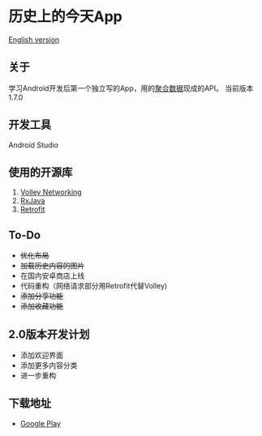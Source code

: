 # 历史上的今天App
[English version](https://github.com/u0509421/todayinhistory/blob/master/README_Eng.md)

## 关于
学习Android开发后第一个独立写的App，用的[聚合数据](https://www.juhe.cn/docs/api/id/63)现成的API。
当前版本1.7.0

## 开发工具
Android Studio

## 使用的开源库
1. [Volley Networking](http://commondatastorage.googleapis.com/io-2013/presentations/110%20-%20Volley-%20Easy,%20Fast%20Networking%20for%20Android.pdf)
2. [RxJava](https://github.com/ReactiveX/RxJava)
3. [Retrofit](https://github.com/square/retrofit)

## To-Do

+ ~~优化布局~~
+ ~~加载历史内容的图片~~
+ 在国内安卓商店上线
+ 代码重构（网络请求部分用Retrofit代替Volley)
+ ~~添加分享功能~~
+ ~~添加收藏功能~~

## 2.0版本开发计划

+ 添加欢迎界面
+ 添加更多内容分类
+ 进一步重构

## 下载地址

+ [Google Play](https://play.google.com/store/apps/details?id=com.u0509421.todayinhistory)
